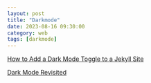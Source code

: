 ```yaml
---
layout: post
title: "Darkmode"
date: 2023-08-16 09:30:00
category: web
tags: [darkmode]
---
```


[How to Add a Dark Mode Toggle to a Jekyll Site](https://medium.com/@derekkedziora/how-to-add-a-dark-mode-toggle-to-a-jekyll-site-a76dac00128d)

[Dark Mode Revisited](https://derekkedziora.com/blog/dark-mode-revisited)

[jekyll]: http://jekyllrb.com
[jekyll-gh]: https://github.com/jekyll/jekyll
[jekyll-help]: https://github.com/jekyll/jekyll-help


